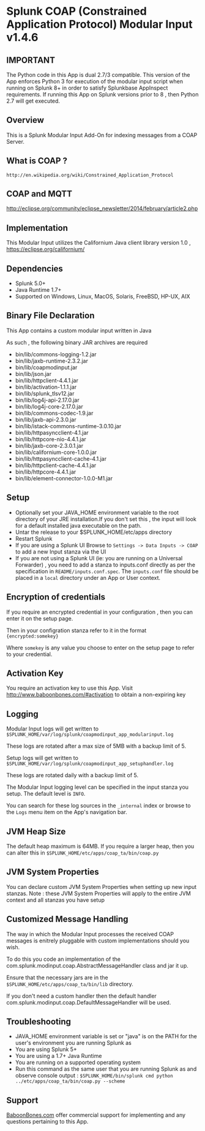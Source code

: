 # Splunk COAP (Constrained Application Protocol) Modular Input v1.4.6

## IMPORTANT

The Python code in this App is dual 2.7/3 compatible.
This version of the App enforces Python 3 for execution of the modular input script when running on Splunk 8+ in order to satisfy Splunkbase AppInspect requirements.
If running this App on Splunk versions prior to 8 , then Python 2.7 will get executed.


## Overview

This is a Splunk Modular Input Add-On for indexing messages from a COAP Server.

## What is COAP ?

`http://en.wikipedia.org/wiki/Constrained_Application_Protocol`

## COAP and MQTT

http://eclipse.org/community/eclipse_newsletter/2014/february/article2.php

## Implementation

This Modular Input utilizes the Californium Java client library version 1.0 , https://eclipse.org/californium/

## Dependencies

* Splunk 5.0+
* Java Runtime 1.7+
* Supported on Windows, Linux, MacOS, Solaris, FreeBSD, HP-UX, AIX

## Binary File Declaration

This App contains a custom modular input written in Java

As such , the following binary JAR archives are required

* bin/lib/commons-logging-1.2.jar
* bin/lib/jaxb-runtime-2.3.2.jar
* bin/lib/coapmodinput.jar
* bin/lib/json.jar
* bin/lib/httpclient-4.4.1.jar
* bin/lib/activation-1.1.1.jar
* bin/lib/splunk_tlsv12.jar
* bin/lib/log4j-api-2.17.0.jar
* bin/lib/log4j-core-2.17.0.jar
* bin/lib/commons-codec-1.9.jar
* bin/lib/jaxb-api-2.3.0.jar
* bin/lib/istack-commons-runtime-3.0.10.jar
* bin/lib/httpasyncclient-4.1.jar
* bin/lib/httpcore-nio-4.4.1.jar
* bin/lib/jaxb-core-2.3.0.1.jar
* bin/lib/californium-core-1.0.0.jar
* bin/lib/httpasyncclient-cache-4.1.jar
* bin/lib/httpclient-cache-4.4.1.jar
* bin/lib/httpcore-4.4.1.jar
* bin/lib/element-connector-1.0.0-M1.jar

## Setup

* Optionally set your JAVA_HOME environment variable to the root directory of your JRE installation.If you don't set this , the input will look for a default installed java executable on the path.
* Untar the release to your $SPLUNK_HOME/etc/apps directory
* Restart Splunk
* If you are using a Splunk UI Browse to `Settings -> Data Inputs -> COAP` to add a new Input stanza via the UI
* If you are not using a Splunk UI (ie: you are running on a Universal Forwarder) , you need to add a stanza to inputs.conf directly as per the specification in `README/inputs.conf.spec`. The `inputs.conf` file should be placed in a `local` directory under an App or User context.

## Encryption of credentials

If you require an encrypted credential in your configuration , then you can enter it on the  setup page.

Then in your configration stanza refer to it in the format `{encrypted:somekey}`

Where `somekey` is any value you choose to enter on the setup page to refer to your credential.

## Activation Key

You require an activation key to use this App. Visit http://www.baboonbones.com/#activation  to obtain a non-expiring key


## Logging

Modular Input logs will get written to `$SPLUNK_HOME/var/log/splunk/coapmodinput_app_modularinput.log`

These logs are rotated after a max size of 5MB with a backup limit of 5.

Setup logs will get written to `$SPLUNK_HOME/var/log/splunk/coapmodinput_app_setuphandler.log`

These logs are rotated daily with a backup limit of 5.

The Modular Input logging level can be specified in the input stanza you setup. The default level is `INFO`.

You can search for these log sources in the `_internal` index or browse to the `Logs` menu item on the App's navigation bar.

## JVM Heap Size

The default heap maximum is 64MB.
If you require a larger heap, then you can alter this in `$SPLUNK_HOME/etc/apps/coap_ta/bin/coap.py` 

## JVM System Properties

You can declare custom JVM System Properties when setting up new input stanzas.
Note : these JVM System Properties will apply to the entire JVM context and all stanzas you have setup

## Customized Message Handling

The way in which the Modular Input processes the received COAP messages is enitrely pluggable with custom implementations should you wish.

To do this you code an implementation of the com.splunk.modinput.coap.AbstractMessageHandler class and jar it up.

Ensure that the necessary jars are in the `$SPLUNK_HOME/etc/apps/coap_ta/bin/lib` directory.

If you don't need a custom handler then the default handler com.splunk.modinput.coap.DefaultMessageHandler will be used.



## Troubleshooting

* JAVA_HOME environment variable is set or "java" is on the PATH for the user's environment you are running Splunk as
* You are using Splunk 5+
* You are using a 1.7+ Java Runtime
* You are running on a supported operating system
* Run this command as the same user that you are running Splunk as and observe console output : `$SPLUNK_HOME/bin/splunk cmd python ../etc/apps/coap_ta/bin/coap.py --scheme`

## Support

[BaboonBones.com](http://www.baboonbones.com#support) offer commercial support for implementing and any questions pertaining to this App.


